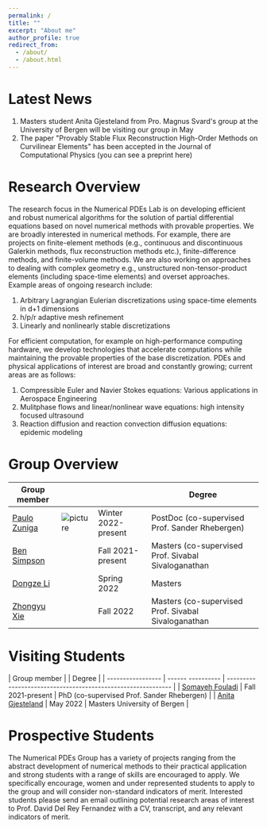 ```yaml
---
permalink: /
title: ""
excerpt: "About me"
author_profile: true
redirect_from: 
  - /about/
  - /about.html
---
```

Latest News
======

1. Masters student Anita Gjesteland from Pro. Magnus Svard's group at the University of Bergen will be visiting our group in May 
1. The paper "Provably Stable Flux Reconstruction High-Order Methods on Curvilinear Elements" has been accepted in the Journal of Computational Physics (you can see a preprint here<!--- [here](./files/blah.pdf)--->)

Research Overview
===============================================================================
The research focus in the Numerical PDEs Lab is on developing efficient and 
robust numerical algorithms for the solution of partial differential equations 
based on novel numerical methods with provable properties. We are broadly 
interested in numerical methods. For example, there are projects on 
finite-element methods (e.g., continuous and discontinuous Galerkin methods, 
flux reconstruction methods etc.), finite-difference methods, and finite-volume 
methods. We are also working on approaches to dealing with complex geometry 
e.g., unstructured non-tensor-product elements (including space-time elements) 
and overset approaches. Example areas of ongoing research include: 

1. Arbitrary Lagrangian Eulerian discretizations using space-time elements in d+1 
dimensions 
1. h/p/r adaptive mesh refinement
1. Linearly and nonlinearly stable discretizations

For efficient computation, for example on high-performance computing hardware, we 
develop technologies that accelerate computations while maintaining the provable 
properties of the base discretization. PDEs and physical applications of interest 
are broad and constantly growing; current areas are as follows: 

1. Compressible Euler and Navier Stokes equations: Various applications in Aerospace 
Engineering  
1. Mulitphase flows and linear/nonlinear wave equations: high intensity focused 
ultrasound 
1. Reaction diffusion and reaction convection diffusion equations: epidemic modeling 


Group Overview
======

| Group member      |                               |                     |     Degree                                                   |
| -------------     |-----                          | ------------------- | ------------------------------------------------------------ |
| [Paulo Zuniga](#) |![picture](images/profile.png) | Winter 2022-present | PostDoc (co-supervised Prof. Sander Rhebergen)               |
| [Ben Simpson](#)  |                             | Fall 2021-present   | Masters (co-supervised Prof. Sivabal Sivaloganathan          |
| [Dongze Li](#)    |                             | Spring 2022         | Masters                                                      |
| [Zhongyu Xie](#)  |                             | Fall 2022           | Masters (co-supervised Prof. Sivabal Sivaloganathan          |

Visiting Students 
======

| Group member             |                   |     Degree                                                   |
| -----------------        | ------ ---------- | ------------------------------------------------------------ |
| [Somayeh Fouladi](#)     | Fall 2021-present | PhD (co-supervised Prof. Sander Rhebergen)                   |
| [Anita Gjesteland](#)    | May 2022          | Masters University of Bergen                                 |

Prospective Students
======

The Numerical PDEs Group has a variety of projects ranging from the abstract development of numerical methods to their practical application and 
strong students with a range of skills are encouraged to apply. We specifically encourage, women and under represented students to apply to the group 
and will consider non-standard indicators of merit. Interested students please send an email outlining potential research areas of interest
 to Prof. David Del Rey Fernandez with a CV, transcript, and any relevant indicators of merit.   
<!---
Funding
======
--->
<!---
#a test url [orcid](http://orcid.org/0000-0001-6946-8523)
--->